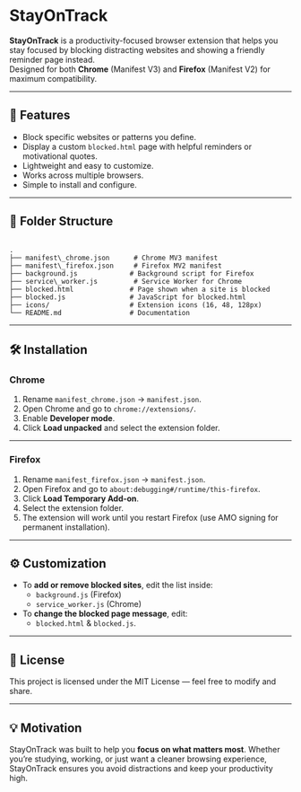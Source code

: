 # StayOnTrack

**StayOnTrack** is a productivity-focused browser extension that helps you stay focused by blocking distracting websites and showing a friendly reminder page instead.  
Designed for both **Chrome** (Manifest V3) and **Firefox** (Manifest V2) for maximum compatibility.

---

## 📌 Features

- Block specific websites or patterns you define.
- Display a custom `blocked.html` page with helpful reminders or motivational quotes.
- Lightweight and easy to customize.
- Works across multiple browsers.
- Simple to install and configure.

---

## 📂 Folder Structure

```

.
├── manifest\_chrome.json      # Chrome MV3 manifest
├── manifest\_firefox.json     # Firefox MV2 manifest
├── background.js             # Background script for Firefox
├── service\_worker.js         # Service Worker for Chrome
├── blocked.html              # Page shown when a site is blocked
├── blocked.js                # JavaScript for blocked.html
├── icons/                    # Extension icons (16, 48, 128px)
└── README.md                 # Documentation

```

---

## 🛠 Installation

### **Chrome**

1. Rename `manifest_chrome.json` → `manifest.json`.
2. Open Chrome and go to `chrome://extensions/`.
3. Enable **Developer mode**.
4. Click **Load unpacked** and select the extension folder.

---

### **Firefox**

1. Rename `manifest_firefox.json` → `manifest.json`.
2. Open Firefox and go to `about:debugging#/runtime/this-firefox`.
3. Click **Load Temporary Add-on**.
4. Select the extension folder.
5. The extension will work until you restart Firefox (use AMO signing for permanent installation).

---

## ⚙ Customization

- To **add or remove blocked sites**, edit the list inside:
  - `background.js` (Firefox)
  - `service_worker.js` (Chrome)
- To **change the blocked page message**, edit:
  - `blocked.html` & `blocked.js`.

---

## 📜 License

This project is licensed under the MIT License — feel free to modify and share.

---

## 💡 Motivation

StayOnTrack was built to help you **focus on what matters most**. Whether you’re studying, working, or just want a cleaner browsing experience, StayOnTrack ensures you avoid distractions and keep your productivity high.
